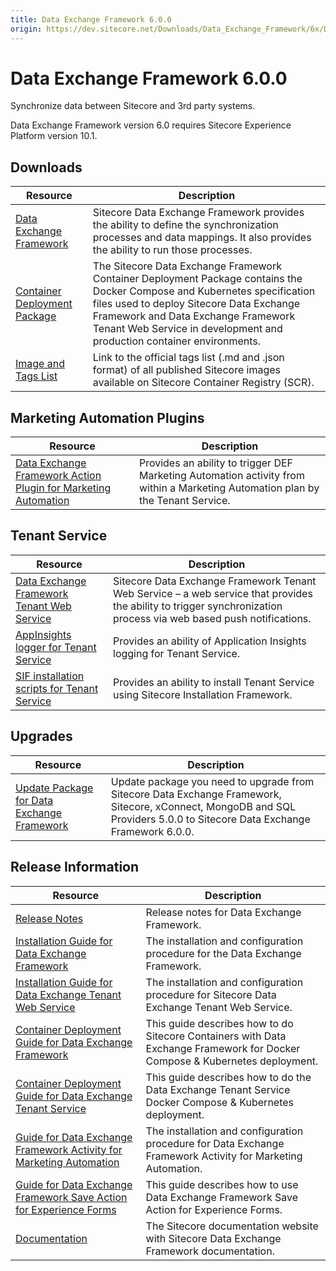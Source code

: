 ```yaml
---
title: Data Exchange Framework 6.0.0
origin: https://dev.sitecore.net/Downloads/Data_Exchange_Framework/6x/Data_Exchange_Framework_600
---
```


# Data Exchange Framework 6.0.0

Synchronize data between Sitecore and 3rd party systems.

  <Alert variant='warning' mb={4}>
    <AlertIcon />
    Data Exchange Framework version 6.0 requires Sitecore Experience Platform version 10.1.
  </Alert>
  

## Downloads

 | Resource | Description |
 | --- | --- |
 | [Data Exchange Framework](https://sitecoredev.azureedge.net/~/media/AAEC0D7F846A4EAEB94E6CE9A096749A.ashx?date=20210412T110329) | Sitecore Data Exchange Framework provides the ability to define the synchronization processes and data mappings. It also provides the ability to run those processes. |
 | [Container Deployment Package](https://github.com/Sitecore/container-deployment/releases/tag/def%2F6.0.0.01537.153) | The Sitecore Data Exchange Framework Container Deployment Package contains the Docker Compose and Kubernetes specification files used to deploy Sitecore Data Exchange Framework and Data Exchange Framework Tenant Web Service in development and production container environments. |
 | [Image and Tags List](https://github.com/Sitecore/docker-images/tree/master/tags) | Link to the official tags list (.md and .json format) of all published Sitecore images available on Sitecore Container Registry (SCR). |

## Marketing Automation Plugins

 | Resource | Description |
 | --- | --- |
 | [Data Exchange Framework Action Plugin for Marketing Automation](https://sitecoredev.azureedge.net/~/media/37FCFF5C7AC341EA9461177C4A67E3C3.ashx?date=20210412T110414) | Provides an ability to trigger DEF Marketing Automation activity from within a Marketing Automation plan by the Tenant Service. |

## Tenant Service

 | Resource | Description |
 | --- | --- |
 | [Data Exchange Framework Tenant Web Service](https://sitecoredev.azureedge.net/~/media/B0083DA14758471392F2F578B7F1B7F4.ashx?date=20210412T110520) | Sitecore Data Exchange Framework Tenant Web Service – a web service that provides the ability to trigger synchronization process via web based push notifications. |
 | [AppInsights logger for Tenant Service](https://sitecoredev.azureedge.net/~/media/23649C7E7CA2443DA2255C58C1C3EE9D.ashx?date=20210412T110549) | Provides an ability of Application Insights logging for Tenant Service. |
 | [SIF installation scripts for Tenant Service](https://sitecoredev.azureedge.net/~/media/2D73EF67D5BD4F978CEFCF901E98A55F.ashx?date=20210412T110611) | Provides an ability to install Tenant Service using Sitecore Installation Framework. |

## Upgrades

 | Resource | Description |
 | --- | --- |
 | [Update Package for Data Exchange Framework](https://sitecoredev.azureedge.net/~/media/1F7709737D794F3CB8FD33DDD6EA1D3F.ashx?date=20210412T110702) | Update package you need to upgrade from Sitecore Data Exchange Framework, Sitecore, xConnect, MongoDB and SQL Providers 5.0.0 to Sitecore Data Exchange Framework 6.0.0. |

## Release Information

 | Resource | Description |
 | --- | --- |
 | [Release Notes](/downloads/Data%20Exchange%20Framework/6x/Data%20Exchange%20Framework%20600/Release%20Notes) | Release notes for Data Exchange Framework. |
 | [Installation Guide for Data Exchange Framework](https://sitecoredev.azureedge.net/~/media/38544BA10CB9420689507D48CD4522A1.ashx?date=20210412T111826) | The installation and configuration procedure for the Data Exchange Framework. |
 | [Installation Guide for Data Exchange Tenant Web Service](https://sitecoredev.azureedge.net/~/media/70760E9F37174339B549B4636D374223.ashx?date=20211215T104200) | The installation and configuration procedure for Sitecore Data Exchange Tenant Web Service. |
 | [Container Deployment Guide for Data Exchange Framework](https://sitecoredev.azureedge.net/~/media/0CE7CAD03D8B4F57A83FB4D336406A42.ashx?date=20210527T140816) | This guide describes how to do Sitecore Containers with Data Exchange Framework for Docker Compose & Kubernetes deployment. |
 | [Container Deployment Guide for Data Exchange Tenant Service](https://sitecoredev.azureedge.net/~/media/AF3B5B678F834203B58410ECEF15AD5C.ashx?date=20210412T132327) | This guide describes how to do the Data Exchange Tenant Service Docker Compose & Kubernetes deployment. |
 | [Guide for Data Exchange Framework Activity for Marketing Automation](https://doc.sitecore.com/developers/def/60/data-exchange-framework/en/activity-for-marketing-automation.html) | The installation and configuration procedure for Data Exchange Framework Activity for Marketing Automation. |
 | [Guide for Data Exchange Framework Save Action for Experience Forms](https://doc.sitecore.com/developers/def/60/data-exchange-framework/en/save-action-for-experience-forms.html) | This guide describes how to use Data Exchange Framework Save Action for Experience Forms. |
 | [Documentation](https://doc.sitecore.com/developers/def/60/data-exchange-framework/en/index-en.html) | The Sitecore documentation website with Sitecore Data Exchange Framework documentation. |